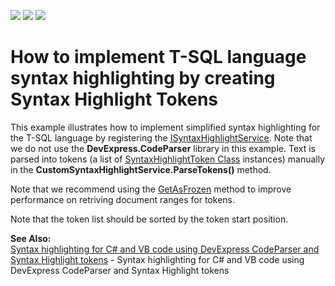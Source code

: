 <!-- default badges list -->
![](https://img.shields.io/endpoint?url=https://codecentral.devexpress.com/api/v1/VersionRange/128610522/19.1.6%2B)
[![](https://img.shields.io/badge/Open_in_DevExpress_Support_Center-FF7200?style=flat-square&logo=DevExpress&logoColor=white)](https://supportcenter.devexpress.com/ticket/details/E4139)
[![](https://img.shields.io/badge/📖_How_to_use_DevExpress_Examples-e9f6fc?style=flat-square)](https://docs.devexpress.com/GeneralInformation/403183)
<!-- default badges end -->
# How to implement T-SQL language syntax highlighting by creating Syntax Highlight Tokens


<p>This example illustrates how to implement simplified syntax highlighting for the T-SQL language by registering the <a href="http://documentation.devexpress.com/#CoreLibraries/clsDevExpressXtraRichEditServicesISyntaxHighlightServicetopic"><u>ISyntaxHighlightService</u></a>. Note that we do not use the <strong>DevExpress.CodeParser</strong> library in this example. Text is parsed into tokens (a list of <a href="http://documentation.devexpress.com/#CoreLibraries/clsDevExpressXtraRichEditAPINativeSyntaxHighlightTokentopic"><u>SyntaxHighlightToken Class</u></a> instances) manually in the <strong>CustomSyntaxHighlightService.ParseTokens()</strong> method. </p> 
<p>Note that we recommend using the <a href="https://docs.devexpress.com/OfficeFileAPI/DevExpress.XtraRichEdit.API.Native.DocumentRangeExtensions.GetAsFrozen(DevExpress.XtraRichEdit.API.Native.DocumentRange)">GetAsFrozen</a> method to improve performance on retriving document ranges for tokens.</p>
<p> Note that the token list should be sorted by the token start position.  
</p><p><strong>See Also:</strong><br />
<a href="https://www.devexpress.com/Support/Center/p/E2993">Syntax highlighting for C# and VB code using DevExpress CodeParser and Syntax Highlight tokens</a> - Syntax highlighting for C# and VB code using DevExpress CodeParser and Syntax Highlight tokens</p>

<br/>


